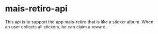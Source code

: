 # mais-retiro-api
This api is to support the app mais-retiro that is like a sticker album. When an user collects all stickers, he can claim a reward.
